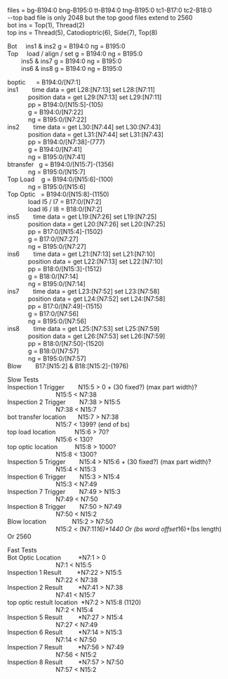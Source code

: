 
files = bg-B194:0 bng-B195:0 tt-B194:0 tng-B195:0 tc1-B17:0 tc2-B18:0  
--top bad file is only 2048 but the top good files extend to 2560  
bot ins = Top(1), Thread(2)  
top ins = Thread(5), Catodioptric(6), Side(7), Top(8)  
  
Bot     ins1 & ins2 g = B194:0  ng = B195:0  
Top     load / align / set g = B194:0  ng = B195:0  
        ins5 & ins7 g = B194:0  ng = B195:0  
        ins6 & ins8 g = B194:0  ng = B195:0  
  
boptic      = B194:0/[N7:1]  
ins1        time data = get L28:[N7:13]  set L28:[N7:11]  
            position data =  get L29:[N7:13]  set L29:[N7:11]  
            pp = B194:0/[N15:5]-(105)  
            g = B194:0/[N7:22]  
            ng = B195:0/[N7:22]  
ins2        time data = get L30:[N7:44]  set L30:[N7:43]  
            position data =  get L31:[N7:44]  set L31:[N7:43]  
            pp = B194:0/[N7:38]-(777)  
            g = B194:0/[N7:41]  
            ng = B195:0/[N7:41]  
btransfer   g = B194:0/[N15:7]-(1356)  
            ng = B195:0/[N15:7]  
Top Load    g = B194:0/[N15:6]-(100)  
            ng = B195:0/[N15:6]  
Top Optic   = B194:0/[N15:8]-(1150)  
            load I5 / I7 = B17:0/[N7:2]  
            load I6 / I8 = B18:0/[N7:2]  
ins5        time data = get L19:[N7:26]  set L19:[N7:25]  
            position data =  get L20:[N7:26]  set L20:[N7:25]  
            pp = B17:0/[N15:4]-(1502)  
            g = B17:0/[N7:27]  
            ng = B195:0/[N7:27]  
ins6        time data = get L21:[N7:13]  set L21:[N7:10]  
            position data =  get L22:[N7:13]  set L22:[N7:10]  
            pp = B18:0/[N15:3]-(1512)  
            g = B18:0/[N7:14]  
            ng = B195:0/[N7:14]  
ins7        time data = get L23:[N7:52]  set L23:[N7:58]  
            position data =  get L24:[N7:52]  set L24:[N7:58]  
            pp = B17:0/[N7:49]-(1515)  
            g = B17:0/[N7:56]  
            ng = B195:0/[N7:56]  
ins8        time data = get L25:[N7:53]  set L25:[N7:59]  
            position data =  get L26:[N7:53]  set L26:[N7:59]  
            pp = B18:0/[N7:50]-(1520)  
            g = B18:0/[N7:57]  
            ng = B195:0/[N7:57]  
Blow        B17:[N15:2] & B18:[N15:2]-(1976)  
  
Slow Tests  
Inspection 1 Trigger        N15:5 > 0 + (30 fixed?) (max part width)?  
                            N15:5 < N7:38  
Inspection 2 Trigger        N7:38 > N15:5  
                            N7:38 < N15:7  
bot transfer location       N15:7 > N7:38  
                            N15:7 < 1399? (end of bs)  
top load location           N15:6 > 70?  
                            N15:6 < 130?  
top optic location          N15:8 > 1000?  
                            N15:8 < 1300?  
Inspection 5 Trigger        N15:4 > N15:6 + (30 fixed?) (max part width)?  
                            N15:4 < N15:3  
Inspection 6 Trigger        N15:3 > N15:4  
                            N15:3 < N7:49  
Inspection 7 Trigger        N7:49 > N15:3  
                            N7:49 < N7:50  
Inspection 8 Trigger        N7:50 > N7:49  
                            N7:50 < N15:2  
Blow location               N15:2 > N7:50  
                            N15:2 < (N7:11*16)+1440 Or (bs word offset*16)+(bs length) Or 2560  
  
Fast Tests  
Bot Optic Location          *N7:1 > 0  
                            N7:1 < N15:5  
Inspection 1 Result         *N7:22 > N15:5  
                            N7:22 < N7:38  
Inspection 2 Result         *N7:41 > N7:38  
                            N7:41 < N15:7  
top optic restult location  *N7:2 > N15:8 (1120)  
                            N7:2 < N15:4  
Inspection 5 Result         *N7:27 > N15:4  
                            N7:27 < N7:49  
Inspection 6 Result         *N7:14 > N15:3  
                            N7:14 < N7:50  
Inspection 7 Result         *N7:56 > N7:49  
                            N7:56 < N15:2  
Inspection 8 Result         *N7:57 > N7:50  
                            N7:57 < N15:2  
  